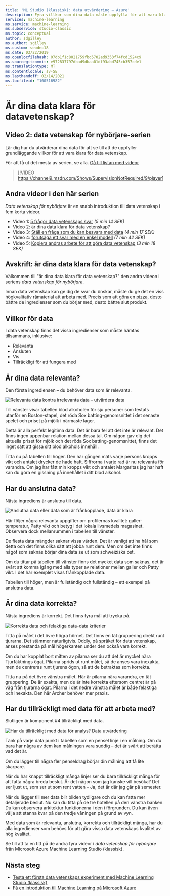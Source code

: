 ```yaml
---
title: 'ML Studio (klassisk): data utvärdering – Azure'
description: Fyra villkor som dina data måste uppfylla för att vara klara för data vetenskap. Den här videon innehåller konkreta exempel som hjälper dig med grundläggande data utvärdering.
services: machine-learning
ms.service: machine-learning
ms.subservice: studio-classic
ms.topic: conceptual
author: sdgilley
ms.author: sgilley
ms.custom: seodec18
ms.date: 03/22/2019
ms.openlocfilehash: 07db1f1c8021759fbd5702ad9353f74fcd1524c9
ms.sourcegitcommit: e972837797dbad9dbaa01df93abd745cb357cde1
ms.translationtype: MT
ms.contentlocale: sv-SE
ms.lasthandoff: 02/14/2021
ms.locfileid: "100516982"
---
```

# <a name="is-your-data-ready-for-data-science"></a>Är dina data klara för datavetenskap?
## <a name="video-2-data-science-for-beginners-series"></a>Video 2: data vetenskap för nybörjare-serien
Lär dig hur du utvärderar dina data för att se till att de uppfyller grundläggande villkor för att vara klara för data vetenskap.

För att få ut det mesta av serien, se alla. [Gå till listan med videor](#other-videos-in-this-series)
<br>

> [!VIDEO https://channel9.msdn.com/Shows/SupervisionNotRequired/9/player]
>
>

## <a name="other-videos-in-this-series"></a>Andra videor i den här serien
*Data vetenskap för nybörjare* är en snabb introduktion till data vetenskap i fem korta videor.

* Video 1: [5 frågor data vetenskaps svar](data-science-for-beginners-the-5-questions-data-science-answers.md) *(5 min 14 SEK)*
* Video 2: är dina data klara för data vetenskap?
* Video 3: [Ställ en fråga som du kan besvara med data](data-science-for-beginners-ask-a-question-you-can-answer-with-data.md) *(4 min 17 SEK)*
* Video 4: [förutsäga ett svar med en enkel modell](data-science-for-beginners-predict-an-answer-with-a-simple-model.md) *(7 min 42 SEK)*
* Video 5: [Kopiera andras arbete för att göra data vetenskap](data-science-for-beginners-copy-other-peoples-work-to-do-data-science.md) *(3 min 18 SEK)*

## <a name="transcript-is-your-data-ready-for-data-science"></a>Avskrift: är dina data klara för data vetenskap?
Välkommen till "är dina data klara för data vetenskap?" den andra videon i seriens *data vetenskap för nybörjare*.  

Innan data vetenskap kan ge dig de svar du önskar, måste du ge det en viss högkvalitativ råmaterial att arbeta med. Precis som att göra en pizza, desto bättre de ingredienser som du börjar med, desto bättre slut produkt. 

## <a name="criteria-for-data"></a>Villkor för data
I data vetenskap finns det vissa ingredienser som måste hämtas tillsammans, inklusive:

* Relevanta
* Ansluten
* Vis
* Tillräckligt för att fungera med

## <a name="is-your-data-relevant"></a>Är dina data relevanta?
Den första ingrediensen – du behöver data som är relevanta.

![Relevanta data kontra irrelevanta data – utvärdera data](./media/data-science-for-beginners-is-your-data-ready-for-data-science/relevant-and-irrelevant-data.png)

Till vänster visar tabellen blod alkoholen för sju personer som testats utanför en Boston-stapel, det röda Sox batting-genomsnittet i det senaste spelet och priset på mjölk i närmaste lager.

Detta är alla perfekt legitima data. Det är bara fel att det inte är relevant. Det finns ingen uppenbar relation mellan dessa tal. Om någon gav dig det aktuella priset för mjölk och det röda Sox batting-genomsnittet, finns det inget sätt att gissa sitt blod alkohols innehåll.

Titta nu på tabellen till höger. Den här gången mäts varje persons kropps vikt och antalet drycker de hade haft.  Siffrorna i varje rad är nu relevanta för varandra. Om jag har fått min kropps vikt och antalet Margaritas jag har haft kan du göra en gissning på innehållet i ditt blod alkohol.

## <a name="do-you-have-connected-data"></a>Har du anslutna data?
Nästa ingrediens är anslutna till data.

![Anslutna data eller data som är frånkopplade, data är klara](./media/data-science-for-beginners-is-your-data-ready-for-data-science/connected-vs-disconnected-data.png)

Här följer några relevanta uppgifter om profilernas kvalitet: galler-temperatur, Patty vikt och betyg i det lokala livsmedels magasinet. Observera dock mellanrummen i tabellen till vänster.

De flesta data mängder saknar vissa värden. Det är vanligt att ha hål som detta och det finns olika sätt att jobba runt dem. Men om det inte finns något som saknas börjar dina data se ut som schweiziska ost.

Om du tittar på tabellen till vänster finns det mycket data som saknas, det är svårt att komma igång med alla typer av relationer mellan galler och Patty vikt. I det här exemplet visas frånkopplade data.

Tabellen till höger, men är fullständig och fullständig – ett exempel på anslutna data.

## <a name="is-your-data-accurate"></a>Är dina data korrekta?
Nästa ingrediens är korrekt. Det finns fyra mål att trycka på.

![Korrekta data och felaktiga data-data kriterier](./media/data-science-for-beginners-is-your-data-ready-for-data-science/inaccurate-vs-accurate-data.png)

Titta på målet i det övre högra hörnet. Det finns en tät gruppering direkt runt tjurarna. Det stämmer naturligtvis. Oddly, på språket för data vetenskap, anses prestanda på mål högerkanten under den också vara korrekt.

Om du har kopplat bort mitten av pilarna ser du att det är mycket nära Tjurfäktnings ögat. Pilarna sprids ut runt målet, så de anses vara inexakta, men de centreras runt tjurens ögon, så att de betraktas som korrekta.

Titta nu på det övre vänstra målet. Här är pilarna nära varandra, en tät gruppering. De är exakta, men de är inte korrekta eftersom centret är på väg från tjurarna ögat. Pilarna i det nedre vänstra målet är både felaktiga och inexakta. Den här Archer behöver mer praxis.

## <a name="do-you-have-enough-data-to-work-with"></a>Har du tillräckligt med data för att arbeta med?
Slutligen är komponent #4 tillräckligt med data.

![Har du tillräckligt med data för analys? Data utvärdering](./media/data-science-for-beginners-is-your-data-ready-for-data-science/barely-enough-data.png)

Tänk på varje data punkt i tabellen som en pensel linje i en målning. Om du bara har några av dem kan målningen vara suddig – det är svårt att berätta vad det är.

Om du lägger till några fler penseldrag börjar din målning att få lite skarpare.

När du har knappt tillräckligt många linjer ser du bara tillräckligt många för att fatta några breda beslut. Är det någon som jag kanske vill besöka? Det ser ljust ut, som ser ut som rent vatten – Ja, det är där jag går på semester.

När du lägger till mer data blir bilden tydligare och du kan fatta mer detaljerade beslut. Nu kan du titta på de tre hotellen på den vänstra banken. Du kan observera arkitektur funktionerna i den i förgrunden. Du kan även välja att stanna kvar på den tredje våningen på grund av vyn.

Med data som är relevanta, anslutna, korrekta och tillräckligt många, har du alla ingredienser som behövs för att göra vissa data vetenskaps kvalitet av hög kvalitet.

Se till att ta en titt på de andra fyra videor i *data vetenskap för nybörjare* från Microsoft Azure Machine Learning Studio (klassisk).

## <a name="next-steps"></a>Nästa steg
* [Testa ett första data vetenskaps experiment med Machine Learning Studio (klassisk)](create-experiment.md)
* [Få en introduktion till Machine Learning på Microsoft Azure](../overview-what-is-azure-ml.md)